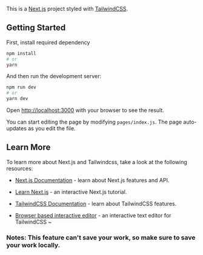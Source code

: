 This is a [Next.js](https://nextjs.org/) project styled with [TailwindCSS](https://tailwindcss.com/).

## Getting Started

First, install required dependency

```bash
npm install
# or 
yarn
```

And then run the development server:

```bash
npm run dev
# or
yarn dev
```

Open [http://localhost:3000](http://localhost:3000) with your browser to see the result.

You can start editing the page by modifying `pages/index.js`. The page auto-updates as you edit the file.

## Learn More

To learn more about Next.js and Tailwindcss, take a look at the following resources:

- [Next.js Documentation](https://nextjs.org/docs) - learn about Next.js features and API.
- [Learn Next.js](https://nextjs.org/learn) - an interactive Next.js tutorial.

- [TailwindCSS Documentation](https://tailwindcss.com/docs/) - learn about TailwindCSS features.
- [Browser based interactive editor](https://play.tailwindcss.com/) - an interactive text editor for TailwindCSS ~ 
### Notes: This feature can't save your work, so make sure to save your work locally.
